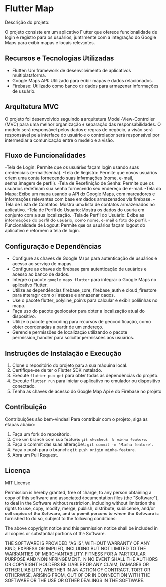# Flutter Map

Descrição do projeto:

O projeto consiste em um aplicativo Flutter que oferece funcionalidade de login e registro para os usuários, juntamente com a integração do Google Maps para exibir mapas e locais relevantes.

## Recursos e Tecnologias Utilizadas

- Flutter: Um framework de desenvolvimento de aplicativos multiplataforma.
- Google Maps API: Utilizado para exibir mapas e dados relacionados.
- Firebase: Utilizado como banco de dados para armazenar informações de usuário.

## Arquitetura MVC

O projeto foi desenvolvido seguindo a arquitetura Model-View-Controller (MVC) para uma melhor organização e separação das responsabilidades. O modelo será responsável pelos dados e regras de negócio, a visão será responsável pela interface do usuário e o controlador será responsável por intermediar a comunicação entre o modelo e a visão.

## Fluxo de Funcionalidades

-Tela de Login: Permite que os usuários façam login usando suas credenciais (e-mail/senha).
-Tela de Registro: Permite que novos usuários criem uma conta fornecendo suas informações (nome, e-mail, senha,imagem de perfil).
-Tela de Redefinição de Senha: Permite que os usuários redefinam sua senha fornecendo seu endereço de e-mail.
-Tela do Mapa: Exibe um mapa usando a API do Google Maps, com marcadores e informações relevantes com base em dados armazenados via firebase.
-Tela de Lista de Contatos: Mostra uma lista de contatos armazenados no aplicativo.
-Tela de Perfil do Usuario: Mostra os dados do usuria em conjunto com a sua localização.
-Tela de Perfil do Usuário: Exibe as informações do perfil do usuário, como nome, e-mail e foto do perfil.
-Funcionalidade de Logout: Permite que os usuários façam logout do aplicativo e retornem à tela de login.

## Configuração e Dependências

- Configure as chaves de Google Maps para autenticação de usuários e acesso ao serviço de mapas.
- Configure as chaves do firebase para autenticação de usuários e acesso ao banco de dados.
- Integre o pacote `google_maps_flutter` para integrar o Google Maps no aplicativo Flutter.
- Utilize as dependências firebase_core, firebase_auth e cloud_firestore para interagir com o  Firebase e armazenar dados.
- Use o pacote flutter_polyline_points para calcular e exibir polilinhas no mapa.
- Faça uso do pacote geolocator para obter a localização atual do dispositivo.
- Utilize o pacote geocoding para recursos de geocodificação, como obter coordenadas a partir de um endereço.
- Gerencie permissões de localização utilizando o pacote permission_handler para solicitar permissões aos usuários.

## Instruções de Instalação e Execução

1. Clone o repositório do projeto para a sua máquina local.
2. Certifique-se de ter o Flutter SDK instalado.
3. Execute `flutter pub get` para obter todas as dependências do projeto.
4. Execute `flutter run` para iniciar o aplicativo no emulador ou dispositivo conectado.
5. Tenha as chaves de acesso do Google Map Api e do Firebase no projeto

## Contribuição

Contribuições são bem-vindas! Para contribuir com o projeto, siga as etapas abaixo:

1. Faça um fork do repositório.
2. Crie um branch com sua feature: `git checkout -b minha-feature`.
3. Faça o commit das suas alterações: `git commit -m 'Minha feature'`.
4. Faça o push para o branch: `git push origin minha-feature`.
5. Abra um Pull Request.

## Licença

MIT License

Permission is hereby granted, free of charge, to any person obtaining a copy of this software and associated documentation files (the "Software"), to deal in the Software without restriction, including without limitation the rights to use, copy, modify, merge, publish, distribute, sublicense, and/or sell copies of the Software, and to permit persons to whom the Software is furnished to do so, subject to the following conditions:

The above copyright notice and this permission notice shall be included in all copies or substantial portions of the Software.

THE SOFTWARE IS PROVIDED "AS IS", WITHOUT WARRANTY OF ANY KIND, EXPRESS OR IMPLIED, INCLUDING BUT NOT LIMITED TO THE WARRANTIES OF MERCHANTABILITY, FITNESS FOR A PARTICULAR PURPOSE AND NONINFRINGEMENT. IN NO EVENT SHALL THE AUTHORS OR COPYRIGHT HOLDERS BE LIABLE FOR ANY CLAIM, DAMAGES OR OTHER LIABILITY, WHETHER IN AN ACTION OF CONTRACT, TORT OR OTHERWISE, ARISING FROM, OUT OF OR IN CONNECTION WITH THE SOFTWARE OR THE USE OR OTHER DEALINGS IN THE SOFTWARE.
